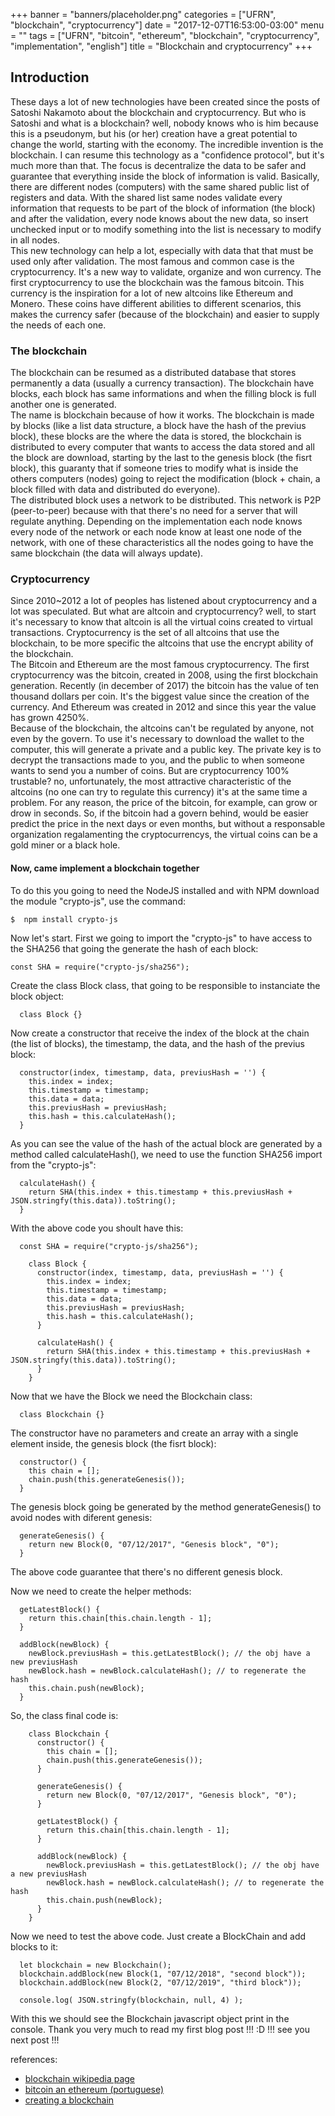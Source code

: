 +++
banner = "banners/placeholder.png"
categories = ["UFRN", "blockchain", "cryptocurrency"]
date = "2017-12-07T16:53:00-03:00"
menu = ""
tags = ["UFRN", "bitcoin", "ethereum", "blockchain", "cryptocurrency", "implementation", "english"]
title = "Blockchain and cryptocurrency"
+++

## Introduction
These days a lot of new technologies have been created since the posts of Satoshi Nakamoto about the blockchain and cryptocurrency. But who is Satoshi and what is a blockchain? well, nobody knows who is him because this is a pseudonym, but his (or her) creation have a great potential to change the world, starting with the economy.
The incredible invention is the blockchain. I can resume this technology as a "confidence protocol", but it's much more than that. The focus is decentralize the data to be safer and guarantee that everything inside the block of information is valid. Basically, there are different nodes (computers) with the same shared public list of registers and data. With the shared list same nodes validate every information that requests to be part of the block of information (the block) and after the validation, every node knows about the new data, so insert unchecked input or to modify something into the list is necessary to modify in all nodes.    
This new technology can help a lot, especially with data that that must be used only after validation. The most famous and common case is the cryptocurrency. It's a new way to validate, organize and won currency. The first cryptocurrency to use the blockchain was the famous bitcoin. This currency is the inspiration for a lot of new altcoins like Ethereum and Monero. These coins have different abilities to different scenarios, this makes the currency safer (because of the blockchain) and easier to supply the needs of each one.

### The blockchain

The blockchain can be resumed as a distributed database that stores permanently a data (usually a currency transaction). The blockchain have blocks, each block has same informations and when the filling block is full another one is generated.  
The name is blockchain because of how it works. The blockchain is made by blocks (like a list data structure, a block have the hash of the previus block), these blocks are the where the data is stored, the blockchain is distributed to every computer that wants to access the data stored and all the block are download, starting by the last to the genesis block (the fisrt block), this guaranty that if someone tries to modify what is inside the others computers (nodes) going to reject the modification (block + chain, a block filled with data and distributed do everyone).  
The distributed block uses a network to be distributed. This network is P2P (peer-to-peer) because with that there's no need for a server that will regulate anything. Depending on the implementation each node knows every node of the network or each node know at least one node of the network, with one of these characteristics all the nodes going to have the same blockchain (the data will always update).

### Cryptocurrency

Since 2010~2012 a lot of peoples has listened about cryptocurrency and a lot was speculated. But what are altcoin and cryptocurrency? well, to start it's necessary to know that altcoin is all the virtual coins created to virtual transactions. Cryptocurrency is the set of all altcoins that use the blockchain, to be more specific the altcoins that use the encrypt ability of the blockchain.  
The Bitcoin and Ethereum are the most famous cryptocurrency. The first cryptocurrency was the bitcoin, created in 2008, using the first blockchain generation. Recently (in december of 2017) the bitcoin has the value of ten thousand dollars per coin. It's the biggest value since the creation of the currency. And Ethereum was created in 2012 and since this year the value has grown 4250%.  
Because of the blockchain, the altcoins can't be regulated by anyone, not even by the govern. To use it's necessary to download the wallet to the computer, this will generate a private and a public key. The private key is to decrypt the transactions made to you, and the public to when someone wants to send you a number of coins.
But are cryptocurrency 100% trustable? no, unfortunately, the most attractive characteristic of the altcoins (no one can try to regulate this currency) it's at the same time a problem. For any reason, the price of the bitcoin, for example, can grow or drow in seconds. So, if the bitcoin had a govern behind, would be easier predict the price in the next days or even months, but without a responsable organization regalamenting the cryptocurrencys, the virtual coins can be a gold miner or a black hole.

#### Now, came implement a blockchain together

To do this you going to need the NodeJS installed and with NPM download the module "crypto-js", use the command:

```
$  npm install crypto-js
```

Now let's start. First we going to import the "crypto-js" to have access to the SHA256 that going the generate the hash of each block:

```
const SHA = require("crypto-js/sha256");
```

Create the class Block class, that going to be responsible to instanciate the block object:

```
  class Block {}
```

Now create a constructor that receive the index of the block at the chain (the list of blocks), the timestamp, the data, and the hash of the previus block:

```
  constructor(index, timestamp, data, previusHash = '') {
    this.index = index;
    this.timestamp = timestamp;
    this.data = data;
    this.previusHash = previusHash;
    this.hash = this.calculateHash();
  }
```

As you can see the value of the hash of the actual block are generated by a method called calculateHash(), we need to use the function SHA256 import from the "crypto-js":

```
  calculateHash() {
    return SHA(this.index + this.timestamp + this.previusHash + JSON.stringfy(this.data)).toString();
  }
```

With the above code you shoult have this:

```
  const SHA = require("crypto-js/sha256");

    class Block {
      constructor(index, timestamp, data, previusHash = '') {
        this.index = index;
        this.timestamp = timestamp;
        this.data = data;
        this.previusHash = previusHash;
        this.hash = this.calculateHash();
      }

      calculateHash() {
        return SHA(this.index + this.timestamp + this.previusHash + JSON.stringfy(this.data)).toString();
      }
    }
```

Now that we have the Block we need the Blockchain class:

```
  class Blockchain {}
```

The constructor have no parameters and create an array with a single element inside, the genesis block (the fisrt block):

```
  constructor() {
    this chain = [];
    chain.push(this.generateGenesis());
  }
```

The genesis block going be generated by the method generateGenesis() to avoid nodes with diferent genesis:

```
  generateGenesis() {
    return new Block(0, "07/12/2017", "Genesis block", "0");
  }
```

The above code guarantee that there's no different genesis block.

Now we need to create the helper methods:

```
  getLatestBlock() {
    return this.chain[this.chain.length - 1];
  }

  addBlock(newBlock) {
    newBlock.previusHash = this.getLatestBlock(); // the obj have a new previusHash
    newBlock.hash = newBlock.calculateHash(); // to regenerate the hash
    this.chain.push(newBlock);
  }
```

So, the class final code is:

```
    class Blockchain {
      constructor() {
        this chain = [];
        chain.push(this.generateGenesis());
      }

      generateGenesis() {
        return new Block(0, "07/12/2017", "Genesis block", "0");
      }

      getLatestBlock() {
        return this.chain[this.chain.length - 1];
      }

      addBlock(newBlock) {
        newBlock.previusHash = this.getLatestBlock(); // the obj have a new previusHash
        newBlock.hash = newBlock.calculateHash(); // to regenerate the hash
        this.chain.push(newBlock);
      }
    }
```

Now we need to test the above code. Just create a BlockChain and add blocks to it:

```
  let blockchain = new Blockchain();
  blockchain.addBlock(new Block(1, "07/12/2018", "second block"));
  blockchain.addBlock(new Block(2, "07/12/2019", "third block"));

  console.log( JSON.stringfy(blockchain, null, 4) );
```

With this we should see the Blockchain javascript object print in the console.
Thank you very much to read my first blog post !!! :D !!! see you next post !!!

references:

* [blockchain wikipedia page](https://pt.wikipedia.org/wiki/Blockchain)
* [bitcoin an ethereum (portuguese)](https://g1.globo.com/tecnologia/noticia/bitcoin-e-ethereum-o-que-e-e-como-funciona-a-criptomoeda-ou-moeda-virtual.ghtml)
* [creating a blockchain](https://www.youtube.com/watch?v=zVqczFZr124)
